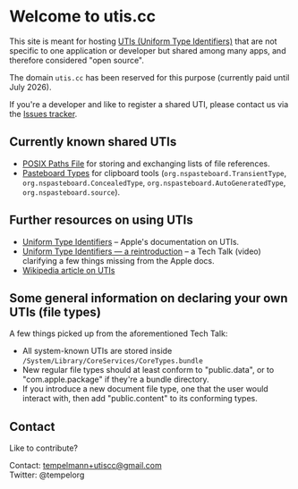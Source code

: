 # Welcome to utis.cc

This site is meant for hosting [UTIs (Uniform Type Identifiers)](https://en.wikipedia.org/wiki/Uniform_Type_Identifier) that are not specific to one application or developer but shared among many apps, and therefore considered "open source".

The domain `utis.cc` has been reserved for this purpose (currently paid until July 2026).

If you're a developer and like to register a shared UTI, please contact us via the [Issues tracker](https://github.com/utiscc/utiscc.github.io/issues).

## Currently known shared UTIs

- [POSIX Paths File](https://github.com/utiscc/DotPathsFileSpec) for storing and exchanging lists of file references.
- [Pasteboard Types](http://nspasteboard.org) for clipboard tools (`org.nspasteboard.TransientType`, `org.nspasteboard.ConcealedType`, `org.nspasteboard.AutoGeneratedType`, `org.nspasteboard.source`).

## Further resources on using UTIs

- [Uniform Type Identifiers](https://developer.apple.com/documentation/uniformtypeidentifiers) – Apple's documentation on UTIs.
- [Uniform Type Identifiers — a reintroduction](https://developer.apple.com/videos/play/tech-talks/10696) – a Tech Talk (video) clarifying a few things missing from the Apple docs.
- [Wikipedia article on UTIs](https://en.wikipedia.org/wiki/Uniform_Type_Identifier)

## Some general information on declaring your own UTIs (file types)

A few things picked up from the aforementioned Tech Talk:

- All system-known UTIs are stored inside `/System/Library/CoreServices/CoreTypes.bundle`
- New regular file types should at least conform to "public.data", or to "com.apple.package" if they're a bundle directory.
- If you introduce a new document file type, one that the user would interact with, then add "public.content" to its conforming types.

## Contact

Like to contribute?

Contact: tempelmann+utiscc@gmail.com  
Twitter: @tempelorg
